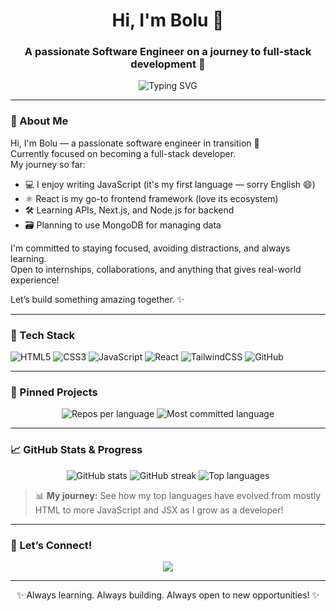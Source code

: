 <h1 align="center">Hi, I'm Bolu 👋</h1>
<h3 align="center">A passionate Software Engineer on a journey to full-stack development 🚀</h3>

<p align="center">
  <img src="https://readme-typing-svg.demolab.com/?lines=JavaScript%20Enthusiast;React%20Dev%20%7C%20Tailwind%20Fan;Always%20Learning%20New%20Things!&center=true&width=500&height=30" alt="Typing SVG" />
</p>

---

### 👋 About Me

Hi, I'm Bolu — a passionate software engineer in transition 🚀  
Currently focused on becoming a full-stack developer.  
My journey so far:

- 💻 I enjoy writing JavaScript (it's my first language — sorry English 😄)
- ⚛️ React is my go-to frontend framework (love its ecosystem)
- 🛠️ Learning APIs, Next.js, and Node.js for backend
- 🗃️ Planning to use MongoDB for managing data

I'm committed to staying focused, avoiding distractions, and always learning.  
Open to internships, collaborations, and anything that gives real-world experience!

Let’s build something amazing together. ✨

---

### 🚀 Tech Stack

![HTML5](https://img.shields.io/badge/-HTML5-black?style=flat-square&logo=html5)
![CSS3](https://img.shields.io/badge/-CSS3-black?style=flat-square&logo=css3)
![JavaScript](https://img.shields.io/badge/-JavaScript-black?style=flat-square&logo=javascript)
![React](https://img.shields.io/badge/-React-black?style=flat-square&logo=react)
![TailwindCSS](https://img.shields.io/badge/-TailwindCSS-black?style=flat-square&logo=tailwind-css)
![GitHub](https://img.shields.io/badge/-GitHub-black?style=flat-square&logo=github)



---

### 📌 Pinned Projects

<!-- Your pinned projects appear below. Pin your favorites on your GitHub profile to showcase them! -->

<p align="center">
  <img src="https://github-profile-summary-cards.vercel.app/api/cards/repos-per-language?username=Boyutife&theme=tokyonight" alt="Repos per language"/>
  <img src="https://github-profile-summary-cards.vercel.app/api/cards/most-commit-language?username=Boyutife&theme=tokyonight" alt="Most committed language"/>
</p>

---

### 📈 GitHub Stats & Progress

<p align="center">
  <img src="https://github-readme-stats.vercel.app/api?username=Boyutife&show_icons=true&theme=tokyonight" alt="GitHub stats" />
  <img src="https://streak-stats.demolab.com?user=Boyutife&theme=tokyonight" alt="GitHub streak" />
  <img src="https://github-readme-stats.vercel.app/api/top-langs/?username=Boyutife&layout=compact&langs_count=6&theme=tokyonight" alt="Top languages" />
</p>

> 📊 **My journey:** See how my top languages have evolved from mostly HTML to more JavaScript and JSX as I grow as a developer!

---

### 🤝 Let’s Connect!

<!-- Social links auto-populated from your GitHub profile! 
If you want to add more, simply edit this section. -->

<p align="center">
  <a href="https://github.com/Boyutife"><img src="https://img.shields.io/badge/GitHub-Boyutife-black?style=flat-square&logo=github"></a>
  <!-- Add more socials below as needed -->
</p>

---

<p align="center">✨ Always learning. Always building. Always open to new opportunities! ✨</p>
